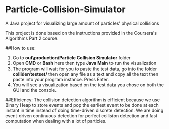 # Particle-Collision-Simulator
A Java project for visualizing large amount of particles' physical collisions

This project is done based on the instructions provided in the Coursera's Algorithms Part 2 course.

##How to use:
1. Go to **out\production\Particle Collision Simulator** folder
2. Open **CMD** or **Bash** here then type **Java Main** to run the visualization
3. The program will wait for you to paste the test data, go into the folder **collider/testset/** then open any file as a text and copy all the text then paste into your program instance. Press Enter.
4. You will see a visualization based on the test data you chose on both the GUI and the console.


##Efficiency:
The collision detection algorithm is efficient because we use Binary Heap to store events and pop the earliest event to be done at each instant in time instead of doing time-driven discrete detection. We are doing event-driven continuous detection for perfect collision detection and fast computation when dealing with a lot of particles.


